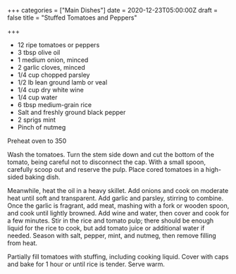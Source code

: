 +++
categories = ["Main Dishes"]
date = 2020-12-23T05:00:00Z
draft = false
title = "Stuffed Tomatoes and Peppers"

+++
* 12 ripe tomatoes or peppers
* 3 tbsp olive oil 
* 1 medium onion, minced 
* 2 garlic cloves, minced 
* 1/4 cup chopped parsley 
* 1/2 lb lean ground lamb or veal 
* 1/4 cup dry white wine 
* 1/4 cup water 
* 6 tbsp medium-grain rice 
* Salt and freshly ground black pepper 
* 2 sprigs mint 
* Pinch of nutmeg

Preheat oven to 350 

Wash the tomatoes. Turn the stem side down and cut the bottom of the tomato, being careful not to disconnect the cap. With a small spoon, carefully scoop out and reserve the pulp. Place cored tomatoes in a high-sided baking dish. 

Meanwhile, heat the oil in a heavy skillet. Add onions and cook on moderate heat until soft and transparent. Add garlic and parsley, stirring to combine. Once the garlic is fragrant, add meat, mashing with a fork or wooden spoon, and cook until lightly browned. Add wine and water, then cover and cook for a few minutes. Stir in the rice and tomato pulp; there should be enough liquid for the rice to cook, but add tomato juice or additional water if needed. Season with salt, pepper, mint, and nutmeg, then remove filling from heat. 

Partially fill tomatoes with stuffing, including cooking liquid. Cover with caps and bake for 1 hour or until rice is tender. Serve warm.